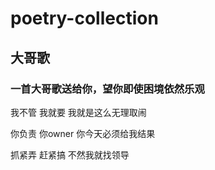 # poetry-collection
## 大哥歌
### 一首大哥歌送给你，望你即使困境依然乐观
我不管 我就要 我就是这么无理取闹

你负责 你owner 你今天必须给我结果

抓紧弄 赶紧搞 不然我就找领导
